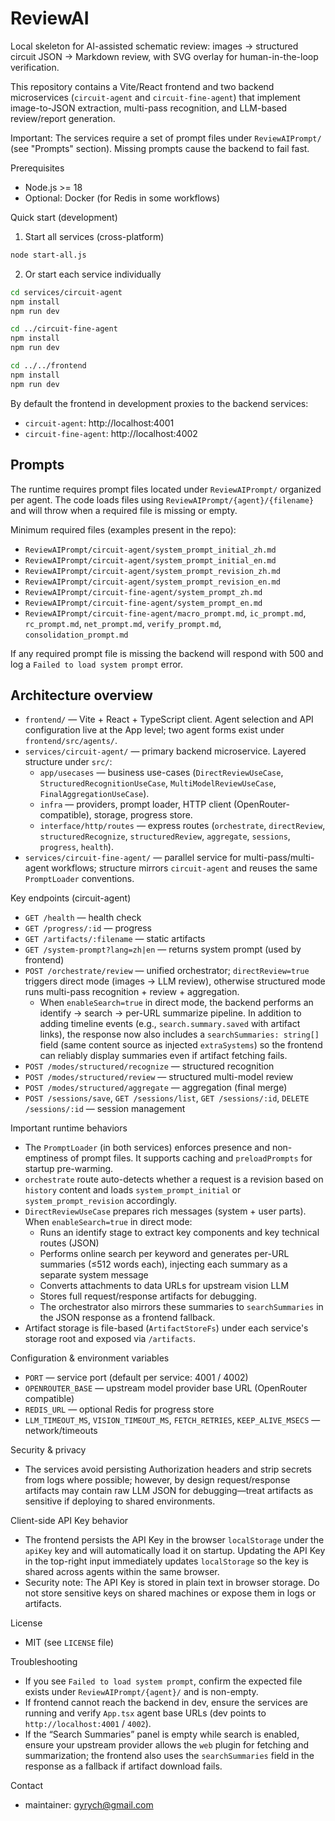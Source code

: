# ReviewAI

Local skeleton for AI-assisted schematic review: images → structured circuit JSON → Markdown review, with SVG overlay for human-in-the-loop verification.

This repository contains a Vite/React frontend and two backend microservices (`circuit-agent` and `circuit-fine-agent`) that implement image-to-JSON extraction, multi-pass recognition, and LLM-based review/report generation.

Important: The services require a set of prompt files under `ReviewAIPrompt/` (see "Prompts" section). Missing prompts cause the backend to fail fast.

Prerequisites
- Node.js >= 18
- Optional: Docker (for Redis in some workflows)

Quick start (development)

1. Start all services (cross-platform)

```bash
node start-all.js
```

2. Or start each service individually

```bash
cd services/circuit-agent
npm install
npm run dev

cd ../circuit-fine-agent
npm install
npm run dev

cd ../../frontend
npm install
npm run dev
```

By default the frontend in development proxies to the backend services:
- `circuit-agent`: http://localhost:4001
- `circuit-fine-agent`: http://localhost:4002

Prompts
-------

The runtime requires prompt files located under `ReviewAIPrompt/` organized per agent. The code loads files using `ReviewAIPrompt/{agent}/{filename}` and will throw when a required file is missing or empty.

Minimum required files (examples present in the repo):

- `ReviewAIPrompt/circuit-agent/system_prompt_initial_zh.md`
- `ReviewAIPrompt/circuit-agent/system_prompt_initial_en.md`
- `ReviewAIPrompt/circuit-agent/system_prompt_revision_zh.md`
- `ReviewAIPrompt/circuit-agent/system_prompt_revision_en.md`
- `ReviewAIPrompt/circuit-fine-agent/system_prompt_zh.md`
- `ReviewAIPrompt/circuit-fine-agent/system_prompt_en.md`
- `ReviewAIPrompt/circuit-fine-agent/macro_prompt.md`, `ic_prompt.md`, `rc_prompt.md`, `net_prompt.md`, `verify_prompt.md`, `consolidation_prompt.md`

If any required prompt file is missing the backend will respond with 500 and log a `Failed to load system prompt` error.

Architecture overview
---------------------

- `frontend/` — Vite + React + TypeScript client. Agent selection and API configuration live at the App level; two agent forms exist under `frontend/src/agents/`.
- `services/circuit-agent/` — primary backend microservice. Layered structure under `src/`:
  - `app/usecases` — business use-cases (`DirectReviewUseCase`, `StructuredRecognitionUseCase`, `MultiModelReviewUseCase`, `FinalAggregationUseCase`).
  - `infra` — providers, prompt loader, HTTP client (OpenRouter-compatible), storage, progress store.
  - `interface/http/routes` — express routes (`orchestrate`, `directReview`, `structuredRecognize`, `structuredReview`, `aggregate`, `sessions`, `progress`, `health`).
- `services/circuit-fine-agent/` — parallel service for multi-pass/multi-agent workflows; structure mirrors `circuit-agent` and reuses the same `PromptLoader` conventions.

Key endpoints (circuit-agent)
- `GET /health` — health check
- `GET /progress/:id` — progress
- `GET /artifacts/:filename` — static artifacts
- `GET /system-prompt?lang=zh|en` — returns system prompt (used by frontend)
- `POST /orchestrate/review` — unified orchestrator; `directReview=true` triggers direct mode (images → LLM review), otherwise structured mode runs multi-pass recognition + review + aggregation.
  - When `enableSearch=true` in direct mode, the backend performs an identify → search → per-URL summarize pipeline. In addition to adding timeline events (e.g., `search.summary.saved` with artifact links), the response now also includes a `searchSummaries: string[]` field (same content source as injected `extraSystems`) so the frontend can reliably display summaries even if artifact fetching fails.
- `POST /modes/structured/recognize` — structured recognition
- `POST /modes/structured/review` — structured multi-model review
- `POST /modes/structured/aggregate` — aggregation (final merge)
- `POST /sessions/save`, `GET /sessions/list`, `GET /sessions/:id`, `DELETE /sessions/:id` — session management

Important runtime behaviors
- The `PromptLoader` (in both services) enforces presence and non-emptiness of prompt files. It supports caching and `preloadPrompts` for startup pre-warming.
- `orchestrate` route auto-detects whether a request is a revision based on `history` content and loads `system_prompt_initial` or `system_prompt_revision` accordingly.
- `DirectReviewUseCase` prepares rich messages (system + user parts). When `enableSearch=true` in direct mode:
  - Runs an identify stage to extract key components and key technical routes (JSON)
  - Performs online search per keyword and generates per-URL summaries (≤512 words each), injecting each summary as a separate system message
  - Converts attachments to data URLs for upstream vision LLM
  - Stores full request/response artifacts for debugging.
  - The orchestrator also mirrors these summaries to `searchSummaries` in the JSON response as a frontend fallback.
- Artifact storage is file-based (`ArtifactStoreFs`) under each service's storage root and exposed via `/artifacts`.

Configuration & environment variables
- `PORT` — service port (default per service: 4001 / 4002)
- `OPENROUTER_BASE` — upstream model provider base URL (OpenRouter compatible)
- `REDIS_URL` — optional Redis for progress store
- `LLM_TIMEOUT_MS`, `VISION_TIMEOUT_MS`, `FETCH_RETRIES`, `KEEP_ALIVE_MSECS` — network/timeouts

Security & privacy
- The services avoid persisting Authorization headers and strip secrets from logs where possible; however, by design request/response artifacts may contain raw LLM JSON for debugging—treat artifacts as sensitive if deploying to shared environments.

Client-side API Key behavior

- The frontend persists the API Key in the browser `localStorage` under the `apiKey` key and will automatically load it on startup. Updating the API Key in the top-right input immediately updates `localStorage` so the key is shared across agents within the same browser.
- Security note: The API Key is stored in plain text in browser storage. Do not store sensitive keys on shared machines or expose them in logs or artifacts.

License
- MIT (see `LICENSE` file)

Troubleshooting
- If you see `Failed to load system prompt`, confirm the expected file exists under `ReviewAIPrompt/{agent}/` and is non-empty.
- If frontend cannot reach the backend in dev, ensure the services are running and verify `App.tsx` agent base URLs (dev points to `http://localhost:4001` / `4002`).
 - If the “Search Summaries” panel is empty while search is enabled, ensure your upstream provider allows the `web` plugin for fetching and summarization; the frontend also uses the `searchSummaries` field in the response as a fallback if artifact download fails.

Contact
- maintainer: gyrych@gmail.com
